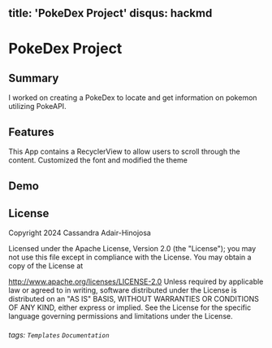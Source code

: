 
title: 'PokeDex Project'
disqus: hackmd
---

PokeDex Project
===



Summary
---

I worked on creating a PokeDex to locate and get information on pokemon utilizing PokeAPI. 

Features
---
This App contains a RecyclerView to allow users to scroll through the content.
Customized the font and modified the theme

Demo
--


License
---

Copyright 2024 Cassandra Adair-Hinojosa

Licensed under the Apache License, Version 2.0 (the "License"); you may not use this file except in compliance with the License. You may obtain a copy of the License at

http://www.apache.org/licenses/LICENSE-2.0
Unless required by applicable law or agreed to in writing, software distributed under the License is distributed on an "AS IS" BASIS, WITHOUT WARRANTIES OR CONDITIONS OF ANY KIND, either express or implied. See the License for the specific language governing permissions and limitations under the License.

###### tags: `Templates` `Documentation`
